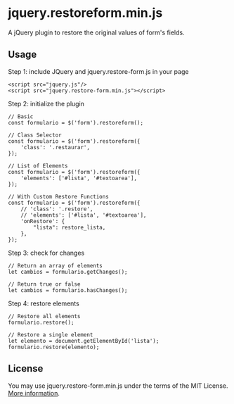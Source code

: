jquery.restoreform.min.js
=========================

A jQuery plugin to restore the original values of form's fields. 

## Usage
Step 1: include JQuery and jquery.restore-form.js in your page

    <script src="jquery.js"/>
    <script src="jquery.restore-form.min.js"></script>

Step 2: initialize the plugin

    // Basic 
    const formulario = $('form').restoreform(); 

    // Class Selector 
    const formulario = $('form').restoreform({
        'class': '.restaurar', 
    }); 

    // List of Elements 
    const formulario = $('form').restoreform({
        'elements': ['#lista', '#textoarea'], 
    }); 

    // With Custom Restore Functions 
    const formulario = $('form').restoreform({
        // 'class': '.restore', 
        // 'elements': ['#lista', '#textoarea'], 
        'onRestore': {
            "lista": restore_lista, 
        }, 
    }); 

Step 3: check for changes 

    // Return an array of elements 
    let cambios = formulario.getChanges(); 

    // Return true or false 
    let cambios = formulario.hasChanges(); 

Step 4: restore elements 

    // Restore all elements 
    formulario.restore(); 

    // Restore a single element
    let elemento = document.getElementById('lista'); 
    formulario.restore(elemento); 

## License
You may use jquery.restore-form.min.js under the terms of the MIT License. [More information](http://en.wikipedia.org/wiki/MIT_License).
